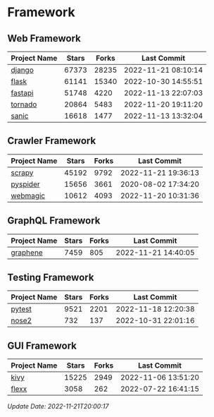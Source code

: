 # Framework

## Web Framework
| Project Name | Stars | Forks | Last Commit |
| ------------ | ----- | ----- | ----------- |
| [django](https://github.com/django/django) | 67373 | 28235 | 2022-11-21 08:10:14 |
| [flask](https://github.com/pallets/flask) | 61141 | 15340 | 2022-10-30 14:55:51 |
| [fastapi](https://github.com/tiangolo/fastapi) | 51748 | 4220 | 2022-11-13 22:07:03 |
| [tornado](https://github.com/tornadoweb/tornado) | 20864 | 5483 | 2022-11-20 19:11:20 |
| [sanic](https://github.com/sanic-org/sanic) | 16618 | 1477 | 2022-11-13 13:32:04 |

## Crawler Framework
| Project Name | Stars | Forks | Last Commit |
| ------------ | ----- | ----- | ----------- |
| [scrapy](https://github.com/scrapy/scrapy) | 45192 | 9792 | 2022-11-21 19:36:13 |
| [pyspider](https://github.com/binux/pyspider) | 15656 | 3661 | 2020-08-02 17:34:20 |
| [webmagic](https://github.com/code4craft/webmagic) | 10612 | 4093 | 2022-11-20 10:31:36 |

## GraphQL Framework
| Project Name | Stars | Forks | Last Commit |
| ------------ | ----- | ----- | ----------- |
| [graphene](https://github.com/graphql-python/graphene) | 7459 | 805 | 2022-11-21 14:40:05 |

## Testing Framework
| Project Name | Stars | Forks | Last Commit |
| ------------ | ----- | ----- | ----------- |
| [pytest](https://github.com/pytest-dev/pytest) | 9521 | 2201 | 2022-11-18 12:20:38 |
| [nose2](https://github.com/nose-devs/nose2) | 732 | 137 | 2022-10-31 22:01:16 |

## GUI Framework
| Project Name | Stars | Forks | Last Commit |
| ------------ | ----- | ----- | ----------- |
| [kivy](https://github.com/kivy/kivy) | 15225 | 2949 | 2022-11-06 13:51:20 |
| [flexx](https://github.com/flexxui/flexx) | 3058 | 262 | 2022-07-22 16:41:15 |

*Update Date: 2022-11-21T20:00:17*